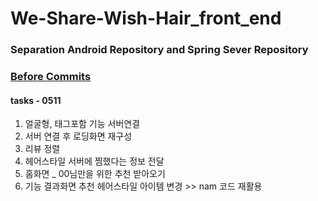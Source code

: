 # We-Share-Wish-Hair_front_end

### Separation Android Repository and Spring Sever Repository
### [Before Commits](https://github.com/EunChanNam/We-Share-Wish-Hair/tree/AND)

#### tasks - 0511
1. 얼굴형, 태그포함 기능 서버연결
2. 서버 연결 후 로딩화면 재구성 
3. 리뷰 정렬
4. 헤어스타일 서버에 찜했다는 정보 전달
5. 홈화면 _ 00님만을 위한 추천 받아오기
6. 기능 결과화면 추천 헤어스타일 아이템 변경 >> nam 코드 재활용
